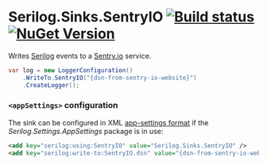 # Serilog.Sinks.SentryIO [![Build status](https://ci.appveyor.com/api/projects/status/fbvwkg6cu66jmiq7?svg=true)](https://ci.appveyor.com/project/serilog/serilog-sinks-file) [![NuGet Version](http://img.shields.io/nuget/v/Serilog.Sinks.SentryIO.svg?style=flat)](https://www.nuget.org/packages/Serilog.Sinks.File/)

Writes [Serilog](https://serilog.net) events to a [Sentry.io](https://sentry.io) service.

```csharp
var log = new LoggerConfiguration()
    .WriteTo.SentryIO("{dsn-from-sentry-io-website}")
    .CreateLogger();
```

### `<appSettings>` configuration

The sink can be configured in XML [app-settings format](https://github.com/serilog/serilog/wiki/AppSettings) if the _Serilog.Settings.AppSettings_ package is in use:

```xml
<add key="serilog:using:SentryIO" value="Serilog.Sinks.SentryIO" />
<add key="serilog:write-to:SentryIO.dsn" value="{dsn-from-sentry-io-website}" />
```